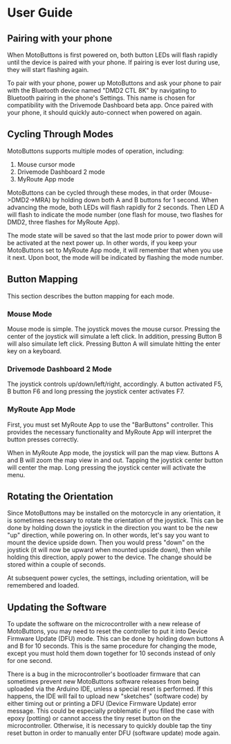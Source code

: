 # User Guide
## Pairing with your phone
When MotoButtons is first powered on, both button LEDs will flash rapidly until the device is paired with your phone. If pairing is ever lost during use, they will start flashing again.

To pair with your phone, power up MotoButtons and ask your phone to pair with the Bluetooth device named "DMD2 CTL 8K" by navigating to Bluetooth pairing in the phone's Settings. This name is chosen for compatibility with the Drivemode Dashboard beta app. Once paired with your phone, it should quickly auto-connect when powered on again. 

## Cycling Through Modes
MotoButtons supports multiple modes of operation, including:
1. Mouse cursor mode
2. Drivemode Dashboard 2 mode
3. MyRoute App mode

MotoButtons can be cycled through these modes, in that order (Mouse->DMD2->MRA) by holding down both A and B buttons for 1 second. When advancing the mode, both LEDs will flash rapidly for 2 seconds. Then LED A will flash to indicate the mode number (one flash for mouse, two flashes for DMD2, three flashes for MyRoute App). 

The mode state will be saved so that the last mode prior to power down will be activated at the next power up. In other words, if you keep your MotoButtons set to MyRoute App mode, it will remember that when you use it next. Upon boot, the mode will be indicated by flashing the mode number.

## Button Mapping
This section describes the button mapping for each mode.

### Mouse Mode
Mouse mode is simple. The joystick moves the mouse cursor. Pressing the center of the joystick will simulate a left click. In addition, pressing Button B will also simuilate left click. Pressing Button A will simulate hitting the enter key on a keyboard. 

### Drivemode Dashboard 2 Mode
The joystick controls up/down/left/right, accordingly. A button activated F5, B button F6 and long pressing the joystick center activates F7.

### MyRoute App Mode
First, you must set MyRoute App to use the "BarButtons" controller. This provides the necessary functionality and MyRoute App will interpret the button presses correctly.

When in MyRoute App mode, the joystick will pan the map view. Buttons A and B will zoom the map view in and out. Tapping the joystick center button will center the map. Long pressing the joystick center will activate the menu.

## Rotating the Orientation
Since MotoButtons may be installed on the motorcycle in any orientation, it is sometimes necessary to rotate the orientation of the joystick. This can be done by holding down the joystick in the direction you want to be the new "up" direction, while powering on. In other words, let's say you want to mount the device upside down. Then you would press "down" on the joystick (it will now be upward when mounted upside down), then while holding this direction, apply power to the device. The change should be stored within a couple of seconds. 

At subsequent power cycles, the settings, including orientation, will be remembered and loaded.

## Updating the Software
To update the software on the microcontroller with a new release of MotoButtons, you may need to reset the controller to put it into Device Firmware Update (DFU) mode. This can be done by holding down buttons A and B for 10 seconds. This is the same procedure for changing the mode, except you must hold them down together for 10 seconds instead of only for one second.

There is a bug in the microcontroller's bootloader firmware that can sometimes prevent new MotoButtons software releases from being uploaded via the Arduino IDE, unless a special reset is performed. If this happens, the IDE will fail to upload new "sketches" (software code) by either timing out or printing a DFU (Device Firmware Update) error message. This could be especially problematic if you filled the case with epoxy (potting) or cannot access the tiny reset button on the microcontroller. Otherwise, it is necessary to quickly double tap the tiny reset button in order to manually enter DFU (software update) mode again.
